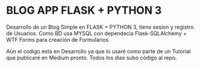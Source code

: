 # BLOG APP FLASK + PYTHON 3

Desarrollo de un Blog Simple en FLASK + PYTHON 3, tiene sesion y registro de Usuarios. Como BD usa MYSQL con 
dependecia Flask-SQLAlchemy + WTF Forms para creación de Formularios.

Aún el codigo esta en Desarrollo ya que lo usaré como parte de un  Tutorial que publicaré en Medium pronto. Todos los dias subo código al repo.

